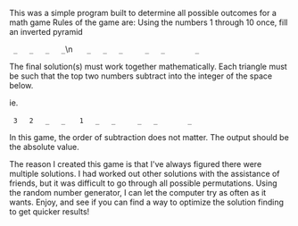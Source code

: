 This was a simple program built to determine all possible outcomes for a math game
Rules of the game are:
Using the numbers 1 through 10 once, fill an inverted pyramid

` _   _   _   _`\n
`   _   _   _`
`     _   _`
`       _`

 The final solution(s) must work together mathematically. Each triangle
 must be such that the top two numbers subtract into the integer of the space below.

 ie.

` 3   2   _   _`
`   1   _   _`
`     _   _`
`       _`

 In this game, the order of subtraction does not matter. The output should be the absolute value.

 The reason I created this game is that I've always figured there were multiple solutions.
 I had worked out other solutions with the assistance of friends, but it was difficult to go through
 all possible permutations. Using the random number generator, I can let the computer try as often as
 it wants. Enjoy, and see if you can find a way to optimize the solution finding to get quicker results!

